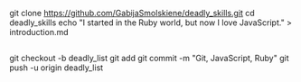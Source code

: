 git clone https://github.com/GabijaSmolskiene/deadly_skills.git
cd deadly_skills
echo "I started in the Ruby world, but now I love JavaScript." > introduction.md
## 
git checkout -b deadly_list
git add
git commit -m "Git, JavaScript, Ruby"
git push -u origin deadly_list

